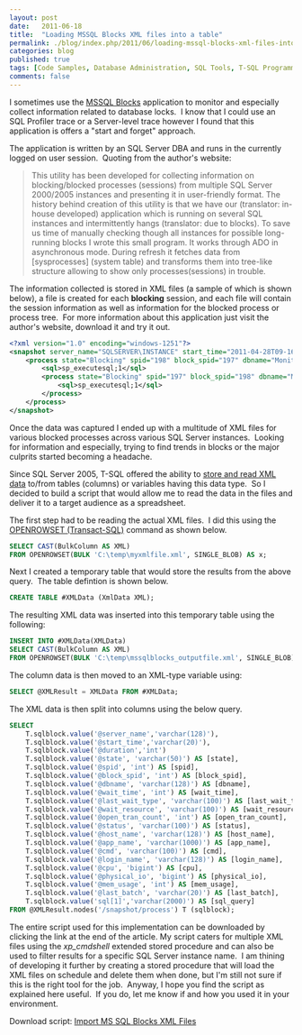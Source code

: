 ```yaml
---
layout: post
date:   2011-06-18
title:  "Loading MSSQL Blocks XML files into a table"
permalink: ./blog/index.php/2011/06/loading-mssql-blocks-xml-files-into-a-table/
categories: blog
published: true
tags: [Code Samples, Database Administration, SQL Tools, T-SQL Programming, data types, SQL Server]
comments: false
---
```

I sometimes use the [MSSQL Blocks](http://sqlblocks.narod.ru) application to monitor and especially collect information related to database locks.  I know that I could use an SQL Profiler trace or a Server-level trace however I found that this application is offers a "start and forget" approach.

The application is written by an SQL Server DBA and runs in the currently logged on user session.  Quoting from the author's website:

> This utility has been developed for collecting information on blocking/blocked processes (sessions) from multiple SQL Server 2000/2005 instances and presenting it in user-friendly format. The history behind creation of this utility is that we have our (translator: in-house developed) application which is running on several SQL instances and intermittently hangs (translator: due to blocks). To save us time of manually checking though all instances for possible long-running blocks I wrote this small program. It works through ADO in asynchronous mode. During refresh it fetches data from [sysprocesses] (system table) and transforms them into tree-like structure allowing to show only processes(sessions) in trouble.

The information collected is stored in XML files (a sample of which is shown below), a file is created for each **blocking** session, and each file will contain the session information as well as information for the blocked process or process tree.  For more information about this application just visit the author's website, download it and try it out.

``` xml
<?xml version="1.0" encoding="windows-1251"?>
<snapshot server_name="SQLSERVER\INSTANCE" start_time="2011-04-28T09-16-58" duration="17764">
    <process state="Blocking" spid="198" block_spid="197" dbname="MonitoredDatabase" wait_time="2360" last_wait_type="LCK_M_U" wait_resource="KEY: 23:526729029:1 (d80032e65824)" open_tran_count="2" status="sleeping" host_name="HOSTNAME1" app_name="Application A" cmd="UPDATE" login_name="login001" cpu="6136" physical_io="713" mem_usage="7" last_batch="2011-04-28T09-16-51">
        <sql>sp_executesql;1</sql>
        <process state="Blocking" spid="197" block_spid="198" dbname="MonitoredDatabase" wait_time="18359" last_wait_type="LCK_M_U" wait_resource="KEY: 23:526729029:1 (d900ace6f2e8)" open_tran_count="2" status="sleeping" host_name="HOSTNAME2" app_name="Application B" cmd="UPDATE" login_name="login002" cpu="9684" physical_io="811" mem_usage="0" last_batch="2011-04-28T09-16-50">
            <sql>sp_executesql;1</sql>
        </process>
    </process>
</snapshot>
```

Once the data was captured I ended up with a multitude of XML files for various blocked processes across various SQL Server instances.  Looking for information and especially, trying to find trends in blocks or the major culprits started becoming a headache.

Since SQL Server 2005, T-SQL offered the ability to [store and read XML data](http://msdn.microsoft.com/en-us/library/ms189887.aspx) to/from tables (columns) or variables having this data type.  So I decided to build a script that would allow me to read the data in the files and deliver it to a target audience as a spreadsheet.

The first step had to be reading the actual XML files.  I did this using the [OPENROWSET (Transact-SQL)](http://msdn.microsoft.com/en-us/library/ms190312.aspx) command as shown below.

``` sql
SELECT CAST(BulkColumn AS XML)
FROM OPENROWSET(BULK 'C:\temp\myxmlfile.xml', SINGLE_BLOB) AS x;
```

Next I created a temporary table that would store the results from the above query.  The table defintion is shown below.

``` sql
CREATE TABLE #XMLData (XmlData XML);
```

The resulting XML data was inserted into this temporary table using the following:

``` sql
INSERT INTO #XMLData(XMLData)
SELECT CAST(BulkColumn AS XML)
FROM OPENROWSET(BULK 'C:\temp\mssqlblocks_outputfile.xml', SINGLE_BLOB) AS x;
```

The column data is then moved to an XML-type variable using:

``` sql
SELECT @XMLResult = XMLData FROM #XMLData;
```

The XML data is then split into columns using the below query.

``` sql
SELECT
    T.sqlblock.value('@server_name','varchar(128)'),
    T.sqlblock.value('@start_time','varchar(20)'),
    T.sqlblock.value('@duration','int')
    T.sqlblock.value('@state', 'varchar(50)') AS [state],
    T.sqlblock.value('@spid', 'int') AS [spid],
    T.sqlblock.value('@block_spid', 'int') AS [block_spid],
    T.sqlblock.value('@dbname', 'varchar(128)') AS [dbname],
    T.sqlblock.value('@wait_time', 'int') AS [wait_time],
    T.sqlblock.value('@last_wait_type', 'varchar(100)') AS [last_wait_type],
    T.sqlblock.value('@wait_resource', 'varchar(100)') AS [wait_resource],
    T.sqlblock.value('@open_tran_count', 'int') AS [open_tran_count],
    T.sqlblock.value('@status', 'varchar(100)') AS [status],
    T.sqlblock.value('@host_name', 'varchar(128)') AS [host_name],
    T.sqlblock.value('@app_name', 'varchar(1000)') AS [app_name],
    T.sqlblock.value('@cmd', 'varchar(100)') AS [cmd],
    T.sqlblock.value('@login_name', 'varchar(128)') AS [login_name],
    T.sqlblock.value('@cpu', 'bigint') AS [cpu],
    T.sqlblock.value('@physical_io', 'bigint') AS [physical_io],
    T.sqlblock.value('@mem_usage', 'int') AS [mem_usage],
    T.sqlblock.value('@last_batch', 'varchar(20)') AS [last_batch],
    T.sqlblock.value('sql[1]','varchar(2000)') AS [sql_query]
FROM @XMLResult.nodes('/snapshot/process') T (sqlblock);
```

The entire script used for this implementation can be downloaded by clicking the link at the end of the article.  My script caters for multiple XML files using the _xp\_cmdshell_ extended stored procedure and can also be used to filter results for a specific SQL Server instance name.  I am thining of developing it further by creating a stored procedure that will load the XML files on schedule and delete them when done, but I'm still not sure if this is the right tool for the job.  Anyway, I hope you find the script as explained here useful.  If you do, let me know if and how you used it in your environment.

Download script: [Import MS SQL Blocks XML Files](/assets/article_files/2011/06/Import-MS-SQL-Blocks-XML-Files.zip)
